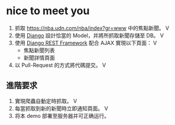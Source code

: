 # nice to meet you
1. 抓取 https://nba.udn.com/nba/index?gr=www 中的焦點新聞。
	V
2. 使用 [Django](https://www.djangoproject.com/) 設計恰當的 Model，并將所抓取新聞存儲至 DB。
	V
3. 使用 [Django REST Framework](http://www.django-rest-framework.org/) 配合 AJAX 實現以下頁面：
	V
	 * 焦點新聞列表
	 * 新聞詳情頁面
4. 以 Pull-Request 的方式將代碼提交。
	V
	
## 進階要求
1. 實現爬蟲自動定時抓取。
	V
2. 每當抓取到新的新聞時立即通知頁面。
	V
3. 将本 demo 部署至服务器并可正确运行。
